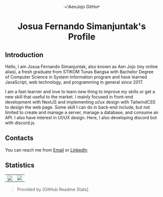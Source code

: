 <div align="center">
  <img src="https://avatars.githubusercontent.com/u/36470027?s=120" alt="AenJojo GitHub" style="border-radius: 50%" />
  
  Josua Fernando Simanjuntak's Profile
  ====================================
</div>

## Introduction
Hello, I am Josua Fernando Simanjuntak, also known as Aen Jojo (my online alias),
a fresh graduate from STIKOM Tunas Bangsa with Bachelor Degree of Computer Science in System Information program and
have learned JavaScript, web technology, and programming in general since 2017.

I am a fast-learner and love to learn new thing to improve my skills or get a new skill that useful to the market.
I mainly focused in front-end development with NextJS and implementing ui/ux design with TailwindCSS to design the web page.
Some skill I can do in back-end include, but not limited to create and manage a server, manage a database, and consume an API.
I also have interest in UI/UX design.
Here, I also developing discord bot with discord.js.

## Contacts
You can reach me from [Email] or [LinkedIn]

## Statistics
<table>
  <tr>
    <td align="center" style="padding: 0; width: 50%">
      <img align="center" style="padding: 0" src="https://github-readme-stats.vercel.app/api?username=aenjojo&count_private=true&show_icons=true&title_color=2080f0&icon_color=2080f0&include_all_commits=true&bg_color=00000000&hide_border=true" />
    </td>
    <td>
      <img align="center" style="padding: 0" src="https://github-readme-stats.vercel.app/api/top-langs/?username=aenjojo&layout=compact&count_private=true&title_color=2080f0&icon_color=2080f0&include_all_commits=true&bg_color=00000000&hide_border=true" />
    </td>
  </tr>
</table>

> Provided by [GitHub Readme Stats]


[Email]:                 josuafernando999@gmail.com
[LinkedIn]:              https://www.linkedin.com/in/aenjojo
[`GitHub Readme Stats`]: https://github.com/anuraghazra/github-readme-stats
